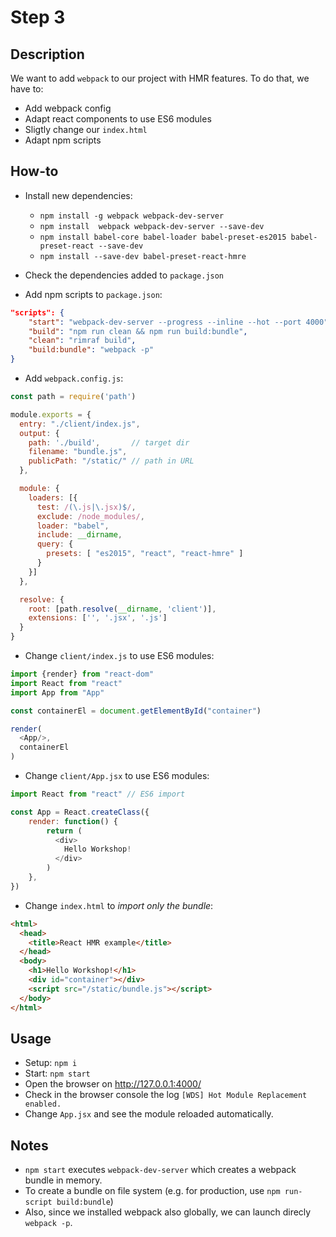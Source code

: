 # Step 3

## Description
We want to add `webpack` to our project with HMR features.
To do that, we have to:
- Add webpack config
- Adapt react components to use ES6 modules
- Sligtly change our `index.html`
- Adapt npm scripts

## How-to
- Install new dependencies:
  - `npm install -g webpack webpack-dev-server`
  - `npm install  webpack webpack-dev-server --save-dev`
  - `npm install babel-core babel-loader babel-preset-es2015 babel-preset-react --save-dev`
  - `npm install --save-dev babel-preset-react-hmre`

- Check the dependencies added to `package.json`
- Add npm scripts to `package.json`:
``` json
"scripts": {
    "start": "webpack-dev-server --progress --inline --hot --port 4000",
    "build": "npm run clean && npm run build:bundle",
    "clean": "rimraf build",
    "build:bundle": "webpack -p"
}
```

- Add `webpack.config.js`:

``` javascript
const path = require('path')

module.exports = {
  entry: "./client/index.js",
  output: {
    path: './build',       // target dir
    filename: "bundle.js",
    publicPath: "/static/" // path in URL
  },

  module: {
    loaders: [{
      test: /(\.js|\.jsx)$/,
      exclude: /node_modules/,
      loader: "babel",
      include: __dirname,
      query: {
        presets: [ "es2015", "react", "react-hmre" ]
      }
    }]
  },

  resolve: {
    root: [path.resolve(__dirname, 'client')],
    extensions: ['', '.jsx', '.js']
  }
}
```

- Change `client/index.js` to use ES6 modules:

``` javascript
import {render} from "react-dom"
import React from "react"
import App from "App"

const containerEl = document.getElementById("container")

render(
  <App/>,
  containerEl
)

```

- Change `client/App.jsx`  to use ES6 modules:

``` javascript
import React from "react" // ES6 import

const App = React.createClass({
    render: function() {
        return (
          <div>
            Hello Workshop!
          </div>
        )
    },
})
```

- Change `index.html` to *import only the bundle*:
``` html
<html>
  <head>
    <title>React HMR example</title>
  </head>
  <body>
    <h1>Hello Workshop!</h1>
    <div id="container"></div>
    <script src="/static/bundle.js"></script>
  </body>
</html>
```
## Usage
- Setup: `npm i`
- Start: `npm start`
- Open the browser on http://127.0.0.1:4000/
- Check in the browser console the log `[WDS] Hot Module Replacement enabled.`
- Change `App.jsx` and see the module reloaded automatically.

## Notes
- `npm start` executes `webpack-dev-server` which creates a webpack bundle
in memory.
- To create a bundle on file system (e.g. for production, use `npm run-script build:bundle`)
- Also, since we installed webpack also globally, we can launch direcly `webpack -p`.
